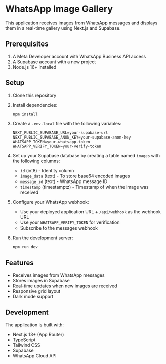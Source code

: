 # WhatsApp Image Gallery

This application receives images from WhatsApp messages and displays them in a real-time gallery using Next.js and Supabase.

## Prerequisites

1. A Meta Developer account with WhatsApp Business API access
2. A Supabase account with a new project
3. Node.js 16+ installed

## Setup

1. Clone this repository
2. Install dependencies:
   ```bash
   npm install
   ```

3. Create a `.env.local` file with the following variables:
   ```
   NEXT_PUBLIC_SUPABASE_URL=your-supabase-url
   NEXT_PUBLIC_SUPABASE_ANON_KEY=your-supabase-anon-key
   WHATSAPP_TOKEN=your-whatsapp-token
   WHATSAPP_VERIFY_TOKEN=your-verify-token
   ```

4. Set up your Supabase database by creating a table named `images` with the following columns:
   - `id` (int8) - Identity column
   - `image_data` (text) - To store base64 encoded images
   - `message_id` (text) - WhatsApp message ID
   - `timestamp` (timestamptz) - Timestamp of when the image was received

5. Configure your WhatsApp webhook:
   - Use your deployed application URL + `/api/webhook` as the webhook URL
   - Use your `WHATSAPP_VERIFY_TOKEN` for verification
   - Subscribe to the messages webhook

6. Run the development server:
   ```bash
   npm run dev
   ```

## Features

- Receives images from WhatsApp messages
- Stores images in Supabase
- Real-time updates when new images are received
- Responsive grid layout
- Dark mode support

## Development

The application is built with:
- Next.js 13+ (App Router)
- TypeScript
- Tailwind CSS
- Supabase
- WhatsApp Cloud API 